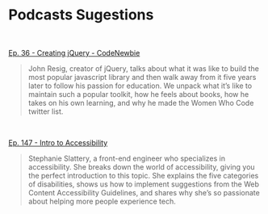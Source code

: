 # Podcasts Sugestions

<br>

[Ep. 36 - Creating jQuery - CodeNewbie](https://www.codenewbie.org/podcast/creating-jquery)
>John Resig, creator of jQuery, talks about what it was like to build the most popular javascript library and then walk away from it five years later to follow his passion for education. We unpack what it’s like to maintain such a popular toolkit, how he feels about books, how he takes on his own learning, and why he made the Women Who Code twitter list.

<br>

[Ep. 147 - Intro to Accessibility](https://www.codenewbie.org/podcast/intro-to-accessibility)
>Stephanie Slattery, a front-end engineer who specializes in accessibility. She breaks down the world of accessibility, giving you the perfect introduction to this topic. She explains the five categories of disabilities, shows us how to implement suggestions from the Web Content Accessibility Guidelines, and shares why she’s so passionate about helping more people experience tech.
